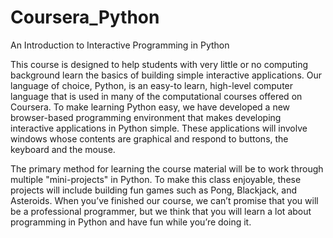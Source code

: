 Coursera_Python
===============

An Introduction to Interactive Programming in Python

This course is designed to help students with very little or no computing background learn the basics of building simple interactive applications.  Our language of choice, Python, is an easy-to learn, high-level computer language that is used in many of the computational courses offered on Coursera. To make learning Python easy, we have developed a new browser-based programming environment that makes developing interactive applications in Python simple.  These applications will involve windows whose contents are graphical and respond to buttons, the keyboard and the mouse. 

The primary method for learning the course material will be to work through multiple "mini-projects" in Python.  To make this class enjoyable, these projects will include building fun games such as Pong, Blackjack, and Asteroids.  When you’ve finished our course, we can’t promise that you will be a professional programmer, but we think that you will learn a lot about programming in Python and have fun while you’re doing it.
